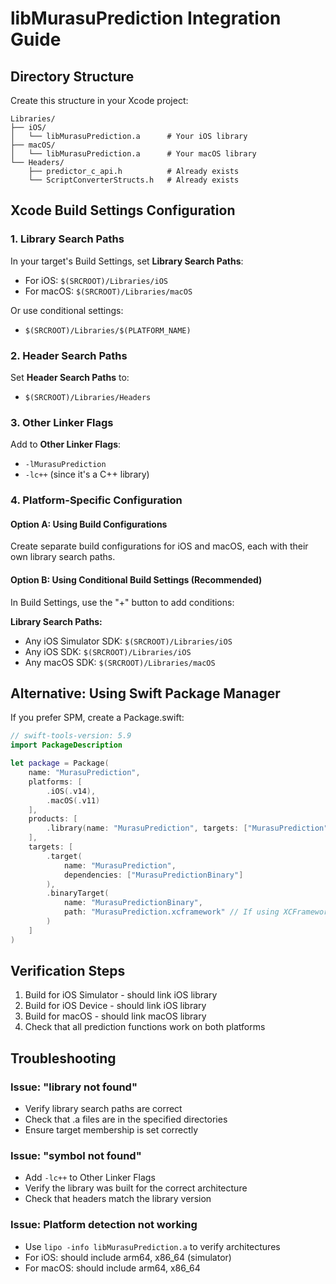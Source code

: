 # libMurasuPrediction Integration Guide

## Directory Structure
Create this structure in your Xcode project:

```
Libraries/
├── iOS/
│   └── libMurasuPrediction.a      # Your iOS library
├── macOS/
│   └── libMurasuPrediction.a      # Your macOS library
└── Headers/
    ├── predictor_c_api.h          # Already exists
    └── ScriptConverterStructs.h   # Already exists
```

## Xcode Build Settings Configuration

### 1. Library Search Paths
In your target's Build Settings, set **Library Search Paths**:
- For iOS: `$(SRCROOT)/Libraries/iOS`
- For macOS: `$(SRCROOT)/Libraries/macOS`

Or use conditional settings:
- `$(SRCROOT)/Libraries/$(PLATFORM_NAME)`

### 2. Header Search Paths
Set **Header Search Paths** to:
- `$(SRCROOT)/Libraries/Headers`

### 3. Other Linker Flags
Add to **Other Linker Flags**:
- `-lMurasuPrediction`
- `-lc++` (since it's a C++ library)

### 4. Platform-Specific Configuration

#### Option A: Using Build Configurations
Create separate build configurations for iOS and macOS, each with their own library search paths.

#### Option B: Using Conditional Build Settings (Recommended)
In Build Settings, use the "+" button to add conditions:

**Library Search Paths:**
- Any iOS Simulator SDK: `$(SRCROOT)/Libraries/iOS`
- Any iOS SDK: `$(SRCROOT)/Libraries/iOS`  
- Any macOS SDK: `$(SRCROOT)/Libraries/macOS`

## Alternative: Using Swift Package Manager

If you prefer SPM, create a Package.swift:

```swift
// swift-tools-version: 5.9
import PackageDescription

let package = Package(
    name: "MurasuPrediction",
    platforms: [
        .iOS(.v14),
        .macOS(.v11)
    ],
    products: [
        .library(name: "MurasuPrediction", targets: ["MurasuPrediction"])
    ],
    targets: [
        .target(
            name: "MurasuPrediction",
            dependencies: ["MurasuPredictionBinary"]
        ),
        .binaryTarget(
            name: "MurasuPredictionBinary",
            path: "MurasuPrediction.xcframework" // If using XCFramework
        )
    ]
)
```

## Verification Steps

1. Build for iOS Simulator - should link iOS library
2. Build for iOS Device - should link iOS library  
3. Build for macOS - should link macOS library
4. Check that all prediction functions work on both platforms

## Troubleshooting

### Issue: "library not found"
- Verify library search paths are correct
- Check that .a files are in the specified directories
- Ensure target membership is set correctly

### Issue: "symbol not found" 
- Add `-lc++` to Other Linker Flags
- Verify the library was built for the correct architecture
- Check that headers match the library version

### Issue: Platform detection not working
- Use `lipo -info libMurasuPrediction.a` to verify architectures
- For iOS: should include arm64, x86_64 (simulator)
- For macOS: should include arm64, x86_64
